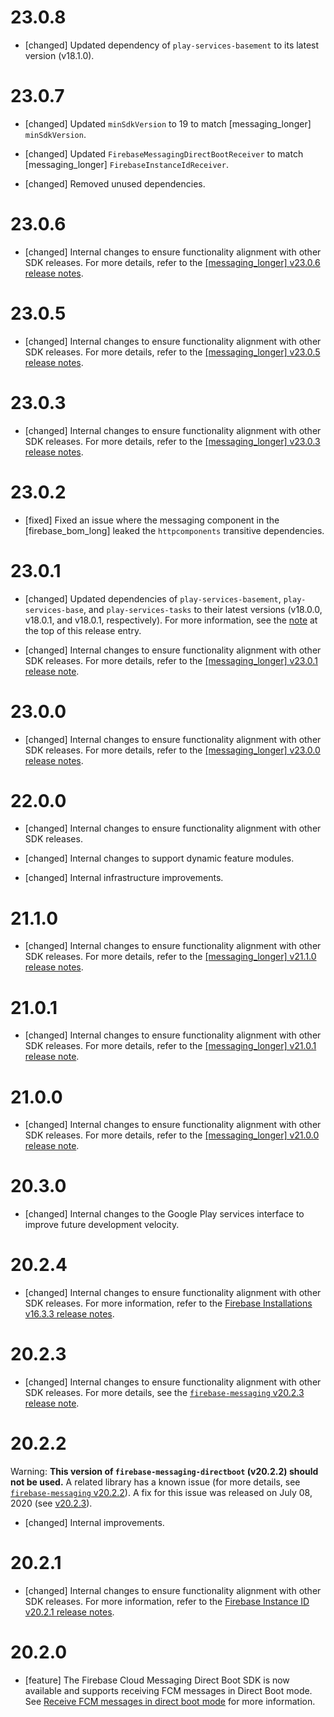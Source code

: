 # 23.0.8
* [changed] Updated dependency of `play-services-basement` to its latest
  version (v18.1.0).
# 23.0.7
* [changed] Updated `minSdkVersion` to 19 to match [messaging_longer]
  `minSdkVersion`.

* [changed] Updated `FirebaseMessagingDirectBootReceiver` to match
  [messaging_longer] `FirebaseInstanceIdReceiver`.

* [changed] Removed unused dependencies.

# 23.0.6
*   [changed] Internal changes to ensure functionality alignment with other
    SDK releases. For more details, refer to the
    [[messaging_longer] v23.0.6 release notes](/support/release-notes/android#messaging_v23-0-6).
# 23.0.5
*   [changed] Internal changes to ensure functionality alignment with other
    SDK releases. For more details, refer to the
    [[messaging_longer] v23.0.5 release notes](/support/release-notes/android#messaging_v23-0-5).

# 23.0.3
*   [changed] Internal changes to ensure functionality alignment with other
    SDK releases. For more details, refer to the
    [[messaging_longer] v23.0.3 release notes](/support/release-notes/android#messaging_v23-0-3).

# 23.0.2
* [fixed] Fixed an issue where the messaging component in
  the [firebase_bom_long] leaked the `httpcomponents` transitive dependencies.

# 23.0.1
* [changed] Updated dependencies of `play-services-basement`,
  `play-services-base`, and `play-services-tasks` to their latest versions
  (v18.0.0, v18.0.1, and v18.0.1, respectively). For more information, see the
  [note](#basement18-0-0_base18-0-1_tasks18-0-1) at the top of this release
  entry.

* [changed] Internal changes to ensure functionality alignment with other SDK
  releases. For more details, refer to the
  [[messaging_longer] v23.0.1 release note](/support/release-notes/android#messaging_v23-0-1).

# 23.0.0
*   [changed] Internal changes to ensure functionality alignment with other
    SDK releases. For more details, refer to the
    [[messaging_longer] v23.0.0 release notes](/support/release-notes/android#messaging_v23-0-0).

# 22.0.0
*   [changed] Internal changes to ensure functionality alignment with other
    SDK releases.

*   [changed] Internal changes to support dynamic feature modules.

*   [changed] Internal infrastructure improvements.

# 21.1.0
*   [changed] Internal changes to ensure functionality alignment with other
    SDK releases. For more details, refer to the
    [[messaging_longer] v21.1.0 release notes](/support/release-notes/android#messaging_v21-1-0).

# 21.0.1
* [changed] Internal changes to ensure functionality alignment with other SDK
  releases. For more details, refer to the
  [[messaging_longer] v21.0.1 release note](/support/release-notes/android#messaging_v21-0-1).

# 21.0.0
* [changed] Internal changes to ensure functionality alignment with other SDK
  releases. For more details, refer to the
  [[messaging_longer] v21.0.0 release note](/support/release-notes/android#messaging_v21-0-0).

# 20.3.0
* [changed] Internal changes to the Google Play services interface to improve
  future development velocity.

# 20.2.4
* [changed] Internal changes to ensure functionality alignment with other SDK
  releases. For more information, refer to the
  [Firebase Installations v16.3.3 release notes](/support/release-notes/android#installations_v16-3-3).

# 20.2.3
* [changed] Internal changes to ensure functionality alignment with other SDK
  releases. For more details, see the
  [`firebase-messaging` v20.2.3 release note](/support/release-notes/android#messaging_v20-2-3).

# 20.2.2
Warning: **This version of `firebase-messaging-directboot` (v20.2.2) should not
be used.** A related library has a known issue (for more details, see
[`firebase-messaging` v20.2.2](/support/release-notes/android#messaging_v20-2-2)).
A fix for this issue was released on July 08, 2020
(see [v20.2.3](/support/release-notes/android#messaging-directboot_v20-2-3)).

* [changed]  Internal improvements.

# 20.2.1
* [changed] Internal changes to ensure functionality alignment with other SDK
  releases. For more information, refer to the
  [Firebase Instance ID v20.2.1 release notes](/support/release-notes/android#iid_v20-2-1).


# 20.2.0
*   [feature] The Firebase Cloud Messaging Direct Boot SDK is now available
    and supports receiving FCM messages in Direct Boot mode. See
    [Receive FCM messages in direct boot mode](/docs/cloud-messaging/android/receive#receive_fcm_messages_in_direct_boot_mode)
    for more information.

